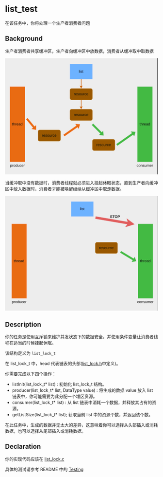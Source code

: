 # list_test

在该任务中，你将处理一个生产者消费者问题

## Background

生产者消费者共享缓冲区，生产者向缓冲区中放数据，消费者从缓冲取中取数据

<div align="center">
<img src="list_test1.png"alt="Editor" width="650" />
</div>

当缓冲取中没有数据时，消费者线程就必须进入挂起休眠状态，直到生产者向缓冲区中放入数据时，消费者才能被唤醒继续从缓冲区中取走数据。

<div align="center">
<img src="list_test2.png"alt="Editor" width="650" />
</div>

## Description

你的任务是使用互斥锁来维护并发状态下的数据安全，并使用条件变量让消费者线程在适当的时候挂起休眠。

该结构定义为 `list_lock_t`

在 list_lock_t 中，head 代表链表的头部([list_lock.h](../../src/include/list_lock.h)中定义)。

你需要完成以下四个操作：
- listInit(list_lock_t* list) : 初始化 list_lock_t 结构。
- producer(list_lock_t* list, DataType value) : 将生成的数据 value 放入 list 链表中，你可能需要为此分配一个堆区资源。
- consumer(list_lock_t* list) : 从 list 链表中消耗一个数据，并释放其占有的资源。
- getListSize(list_lock_t* list); 获取当前 list 中的资源个数，并返回该个数。

在此任务中，生成的数据并无太大的差异，这意味着你可以选择从头部插入或消耗数据，也可以选择从尾部插入或消耗数据。

## Declaration

你的实现代码应该在 [list_lock.c](../../src/lock/list_lock.c)

具体的测试请参考 README 中的 [Testing](../../README.md)